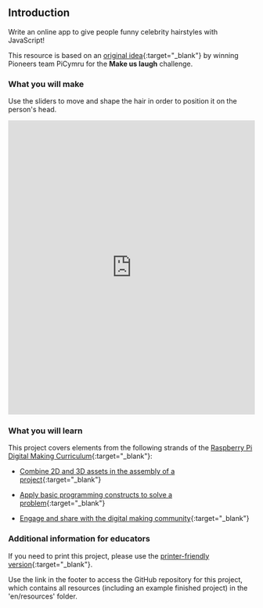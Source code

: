 ## Introduction

Write an online app to give people funny celebrity hairstyles with JavaScript!

This resource is based on an [original idea](https://www.youtube.com/watch?v=ghH49nqPFo0&feature=youtu.be){:target="_blank"} by winning Pioneers team PiCymru for the **Make us laugh** challenge.

### What you will make

Use the sliders to move and shape the hair in order to position it on the person's head.

<iframe src="https://trinket.io/embed/html/507e9028be?outputOnly=true" width="100%" height="600" frameborder="0" marginwidth="0" marginheight="0" allowfullscreen></iframe>

### What you will learn

This project covers elements from the following strands of the [Raspberry Pi Digital Making Curriculum](http://rpf.io/curriculum){:target="_blank"}:

+ [Combine 2D and 3D assets in the assembly of a project](https://curriculum.raspberrypi.org/design/builder/){:target="_blank"}

+ [Apply basic programming constructs to solve a problem](https://curriculum.raspberrypi.org/programming/builder/){:target="_blank"}

+ [Engage and share with the digital making community](https://curriculum.raspberrypi.org/community-and-sharing/creator/){:target="_blank"}

### Additional information for educators

If you need to print this project, please use the [printer-friendly version](https://projects.raspberrypi.org/en/projects/project-name/print){:target="_blank"}.

Use the link in the footer to access the GitHub repository for this project, which contains all resources (including an example finished project) in the 'en/resources' folder.
